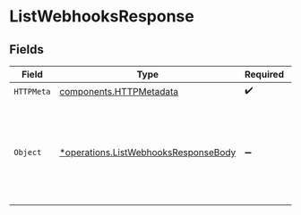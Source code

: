 # ListWebhooksResponse


## Fields

| Field                                                                                                                            | Type                                                                                                                             | Required                                                                                                                         | Description                                                                                                                      |
| -------------------------------------------------------------------------------------------------------------------------------- | -------------------------------------------------------------------------------------------------------------------------------- | -------------------------------------------------------------------------------------------------------------------------------- | -------------------------------------------------------------------------------------------------------------------------------- |
| `HTTPMeta`                                                                                                                       | [components.HTTPMetadata](../../models/components/httpmetadata.md)                                                               | :heavy_check_mark:                                                                                                               | N/A                                                                                                                              |
| `Object`                                                                                                                         | [*operations.ListWebhooksResponseBody](../../models/operations/listwebhooksresponsebody.md)                                      | :heavy_minus_sign:                                                                                                               | A list of webhooks. For a complete reference of the webhook<br/>object, refer to the [Get hook endpoint](get-webhook) documentation. |